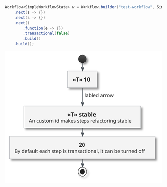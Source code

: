 ```java
Workflow<SimpleWorkflowState> w = Workflow.builder("test-workflow", SimpleWorkflowState::new)
    .next(s -> {})
    .next(s -> {})
    .next()
        .function(e -> {})
        .transactional(false)
        .build()
    .build();
```

![Simple Workflow](./assets/simple-workflow.svg)
